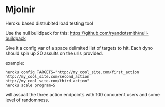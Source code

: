 Mjolnir
=======

Heroku based distrubited load testing tool

Use the null buildpack for this: https://github.com/ryandotsmith/null-buildpack

Give it a config var of a space delimited list of targets to hit. Each dyno should spin up 20 assults on the urls provided.

example:

    heroku config TARGETS="http://my_cool_site.com/first_action http://my_cool_site.com/second_action http://my_cool_site.com/third_action"
    heroku scale program=5

will assualt the three action endpoints with 100 concurent users and some level of randomness.

